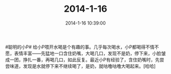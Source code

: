 ﻿---
title: 2014-1-16
date: 2014-1-16 10:39:00
tags:
categories: 爸爸
---
#聪明的小P# 给小P喂开水喝是个有趣的事。几乎每次喝水，小P都喝得不情不愿，表情丰富——先猛地一口含住奶嘴，大喝几口，发现不是奶，停下来，小脸皱成一团，挣扎一番，再喝几口，如此反复。最近小P有经验了，含住奶嘴时，先尝尝味道，发现是水就停下来不继续喝了，是奶，就咕噜咕噜大喝起来。[哈哈]